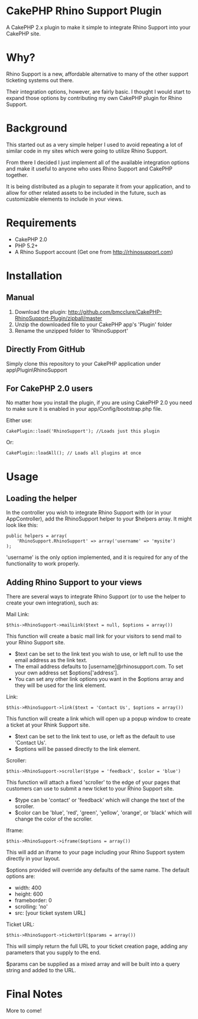 CakePHP Rhino Support Plugin
================

A CakePHP 2.x plugin to make it simple to integrate Rhino Support into your CakePHP site.


Why?
====

Rhino Support is a new, affordable alternative to many of the other support ticketing systems out there.

Their integration options, however, are fairly basic. I thought I would start to expand those options
by contributing my own CakePHP plugin for Rhino Support.


Background
==========

This started out as a very simple helper I used to avoid repeating a lot of similar code in my sites
which were going to utilize Rhino Support.

From there I decided I just implement all of the available integration options and make it useful to
anyone who uses Rhino Support and CakePHP together.

It is being distributed as a plugin to separate it from your application, and to allow for other related assets to be
included in the future, such as customizable elements to include in your views.


Requirements
============

*   CakePHP 2.0
*   PHP 5.2+
*   A Rhino Support account (Get one from http://rhinosupport.com)


Installation
============

Manual
------

1.   Download the plugin: http://github.com/bmcclure/CakePHP-RhinoSupport-Plugin/zipball/master
2.   Unzip the downloaded file to your CakePHP app's 'Plugin' folder
3.   Rename the unzipped folder to 'RhinoSupport'


Directly From GitHub
--------------------

Simply clone this repository to your CakePHP application under app\Plugin\RhinoSupport


For CakePHP 2.0 users
---------------------

No matter how you install the plugin, if you are using CakePHP 2.0 you need to make sure it is enabled in
your app/Config/bootstrap.php file.

Either use:

    CakePlugin::load('RhinoSupport'); //Loads just this plugin

Or:

    CakePlugin::loadAll(); // Loads all plugins at once


Usage
=====


Loading the helper
------------------

In the controller you wish to integrate Rhino Support with (or in your AppController), add the 
RhinoSupport helper to your $helpers array. It might look like this:

    public helpers = array(
        'RhinoSupport.RhinoSupport' => array('username' => 'mysite')
    );

'username' is the only option implemented, and it is required for any of the functionality to work properly.


Adding Rhino Support to your views
----------------------------------

There are several ways to integrate Rhino Support (or to use the helper to create your own integration), such as:

Mail Link:

    $this->RhinoSupport->mailLink($text = null, $options = array())

This function will create a basic mail link for your visitors to send mail to your Rhino Support site.

*  $text can be set to the link text you wish to use, or left null to use the email address as the link text.
*  The email address defaults to [username]@rhinosupport.com. To set your own address set $options['address'].
*  You can set any other link options you want in the $options array and they will be used for the link element.

Link:

    $this->RhinoSupport->link($text = 'Contact Us', $options = array())

This function will create a link which will open up a popup window to create a ticket at your Rhink Support
site.

*  $text can be set to the link text to use, or left as the default to use 'Contact Us'.
*  $options will be passed directly to the link element.

Scroller:

    $this->RhinoSupport->scroller($type = 'feedback', $color = 'blue')

This function will attach a fixed 'scroller' to the edge of your pages that customers can use to submit a new ticket
to your Rhino Support site.

* $type can be 'contact' or 'feedback' which will change the text of the scroller.
* $color can be 'blue', 'red', 'green', 'yellow', 'orange', or 'black' which will change the color of the scroller.

Iframe:

    $this->RhinoSupport->iframe($options = array())

This will add an iframe to your page including your Rhino Support system directly in your layout.

$options provided will override any defaults of the same name. The default options are:

*  width: 400
*  height: 600
*  frameborder: 0
*  scrolling: 'no'
*  src: [your ticket system URL]

Ticket URL:

    $this->RhinoSupport->ticketUrl($params = array())

This will simply return the full URL to your ticket creation page, adding any parameters that you supply to the end.

$params can be supplied as a mixed array and will be built into a query string and added to the URL.


Final Notes
===========

More to come!